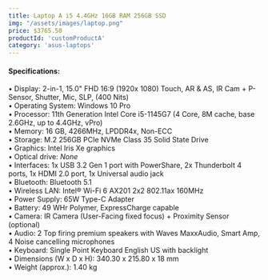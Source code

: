 ```yaml
---
title: Laptop A i5 4.4GHz 16GB RAM 256GB SSD
img: "/assets/images/laptop.png"
price: $3765.50
productId: 'customProductA'
category: 'asus-laptops'
---
```

<div data-v-2a05d754="" class="container container--fluid">
  <h4 data-v-2a05d754="" class="d-flex justify-start section-title">Specifications:</h4>
  <div data-v-2a05d754="" class="row no-gutters">
    <div data-v-2a05d754="" class="d-flex justify-start spec-list col">
      <div data-v-2a05d754="" class="text-left section-text">
        • Display: 2-in-1, 15.0" FHD 16:9 (1920x 1080) Touch, AR &amp; AS, IR Cam + P-Sensor, Shutter, Mic, SLP, (400 Nits)<br>
        • Operating System: Windows 10 Pro<br>
        • Processor: 11th Generation Intel Core i5-1145G7 (4 Core, 8M cache, base 2.6GHz, up to 4.4GHz, vPro)<br>
        • Memory: 16 GB, 4266MHz, LPDDR4x, Non-ECC<br>
        • Storage: M.2 256GB PCIe NVMe Class 35 Solid State Drive<br>
        • Graphics: Intel Iris Xe graphics<br>
        • Optical drive: <i>None</i><br>
        • Interfaces: 1x USB 3.2 Gen 1 port with PowerShare, 2x Thunderbolt 4 ports, 1x HDMI 2.0 port, 1x Universal audio jack<br>
        • Bluetooth: Bluetooth 5.1 <br>
        • Wireless LAN: Intel® Wi-Fi 6 AX201 2x2 802.11ax 160MHz<br>
        • Power Supply: 65W Type-C Adapter<br>
        • Battery: 49 WHr Polymer, ExpressCharge capable<br>
        • Camera: IR Camera (User-Facing fixed focus) + Proximity Sensor (optional)<br>
        • Audio: 2 Top firing premium speakers with Waves MaxxAudio, Smart Amp, 4 Noise cancelling microphones<br>
        • Keyboard:  Single Point Keyboard English US with backlight<br>
        • Dimensions (W x D x H): 340.30 x 215.80 x 18 mm<br>
        • Weight (approx.): 1.40 kg
      </div>
    </div>
  </div>
</div>